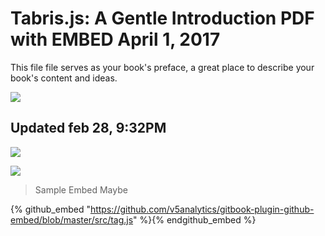 # Tabris.js: A Gentle Introduction PDF with EMBED April 1, 2017


This file file serves as your book's preface, a great place to describe your book's content and ideas. 


![](https://cdn.pixabay.com/photo/2017/07/11/12/42/smartphone-2493419_960_720.jpg)
## Updated feb 28, 9:32PM
![](https://tabrisjs.com/assets/public-content/img/iphone-cropped-small.png)

![](https://cdn.pixabay.com/photo/2017/06/13/10/29/mobile-phone-2398339_960_720.jpg)

>Sample Embed Maybe

{% github_embed "https://github.com/v5analytics/gitbook-plugin-github-embed/blob/master/src/tag.js" %}{% endgithub_embed %}
